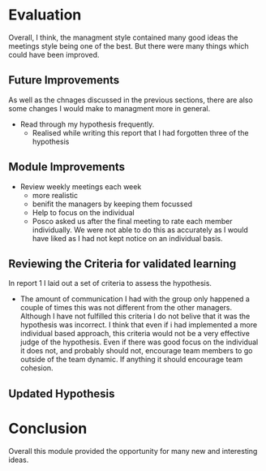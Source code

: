# Evaluation

Overall, I think, the managment style contained many good ideas the meetings style being one of the best. But there were many things which could have been improved.

## Future Improvements

As well as the chnages discussed in the previous sections, there are also some changes I would make to managment more in general.

- Read through my hypothesis frequently.
  - Realised while writing this report that I had forgotten three of the hypothesis

## Module Improvements

- Review weekly meetings each week
  - more realistic
  - benifit the managers by keeping them focussed
  - Help to focus on the individual
  - Posco asked us after the final meeting to rate each member individually. We were not able to do this as accurately as I would have liked as I had not kept notice on an individual basis.

## Reviewing the Criteria for validated learning

In report 1 I laid out a set of criteria to assess the hypothesis.

- The amount of communication I had with the group only happened a couple of times this was not different from the other managers. Although I have not fulfilled this criteria I do not belive that it was the hypothesis was incorrect. I think that even if i had implemented a more individual based approach, this criteria would not be a very effective judge of the hypothesis. Even if there was good focus on the individual it does not, and probably should not, encourage team members to go outside of the team dynamic. If anything it should encourage team cohesion.

## Updated Hypothesis

# Conclusion

Overall this module provided the opportunity for many new and interesting ideas.
